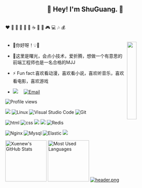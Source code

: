 <h2 align="center">👋 Hey! I'm ShuGuang. 🐘</h2>
<br />
❤️ 🍦 🍓 🍉 🍋 🥛 ☕ 🍗 🍟 🎮 💻 🎶 💰
<br />
<br />

- 🔭你好呀！💡👋<img align='right' src='https://image.gincode.icu/file/e687c4ac42ce8d6a7ad01.png' width="25%">

- 🤔这里是曙光，会点小技术，爱折腾，想做一个有意思的前端工程师也是一名合格的MJJ

- ⚡ Fun fact:喜欢看动漫，喜欢看小说，喜欢听音乐，喜欢看电影，喜欢游戏
- <a href="https://pqblog.com"><img src="https://img.shields.io/badge/website-%E4%B8%AA%E4%BA%BA%E7%BD%91%E7%AB%99-blue"></a>&emsp;
[![Email](https://img.shields.io/badge/QQEmail-ea4335?style=flat-square&logo=Mail.Ru)](jasvip@vip.qq.com)

![Profile views](https://views.whatilearened.today/views/github/Xuenew/views.svg)


![](https://img.shields.io/badge/ubuntu-20.04-<COLOR>.svg)
![Linux](https://img.shields.io/badge/-Linux-FCC624?style=flat-square&logo=linux&logoColor=black)
![Visual Studio Code](https://img.shields.io/badge/-Visual%20Studio%20Code-007acc?style=flat-square&logo=Visual%20Studio%20Code)
![Git](https://img.shields.io/badge/-Git-f05032?style=flat-square&logo=Git&logoColor=white)

![html](https://img.shields.io/badge/-html-E34F26?style=flat-square&logo=html5&logoColor=white)
![css](https://img.shields.io/badge/-css-1572B6?style=flat-square&logo=css3)
![](https://img.shields.io/badge/JavaScript-red?style=flat-square&logo=javascript) 
![](https://img.shields.io/badge/Vue.js-black?style=flat-square&logo=vue.js)
![Redis](https://img.shields.io/badge/Redis-DC382D?style=flat-square&logo=redis&logoColor=white)

![Nginx](https://img.shields.io/badge/-Nginx-269539?style=flat-square&logo=Nginx)
![Mysql](https://img.shields.io/badge/MySQL-blue?style=flat-square&logo=mysql&logoColor=black)
![Elastic](https://img.shields.io/badge/Elasticsearch-FEC514?style=flat-square&logo=Elastic&logoColor=white)
![](https://img.shields.io/badge/Cocos%20creator-blue.svg)

<img height="130px" src="https://github-readme-stats.vercel.app/api?username=Xuenew&hide_title=true&show_icons=true&hide=issues&include_all_commits=true&count_private=true&theme=graywhite&hide_border=true&bg_color=45,ff7979,ffd479,fffc79,73fa79" alt="Xuenew's GitHub Stats"> <img height="130px" src="https://github-readme-stats.vercel.app/api/top-langs?username=Xuenew&hide_title=true&layout=compact&theme=graywhite&hide_border=true&bg_color=45,fffc79,73fa79,75f0db" alt="Most Used Languages">
[![header.png](https://minio-img.933999.xyz/test1/2024/09/02/66d51ceae1564.png)](https://minio-img.933999.xyz/test1/2024/09/02/66d51ceae1564.png)




